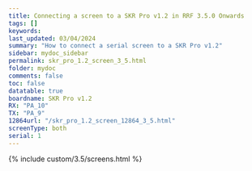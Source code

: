 ```yaml
---
title: Connecting a screen to a SKR Pro v1.2 in RRF 3.5.0 Onwards
tags: []
keywords: 
last_updated: 03/04/2024
summary: "How to connect a serial screen to a SKR Pro v1.2"
sidebar: mydoc_sidebar
permalink: skr_pro_1.2_screen_3_5.html
folder: mydoc
comments: false
toc: false
datatable: true
boardname: SKR Pro v1.2
RX: "PA_10"
TX: "PA_9"
12864url: "/skr_pro_1.2_screen_12864_3_5.html"
screenType: both
serial: 1
---
```


{% include custom/3.5/screens.html %}
